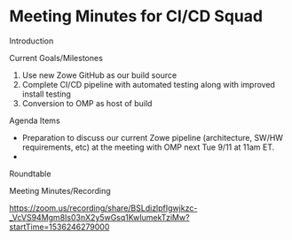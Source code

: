 # Meeting Minutes for CI/CD Squad

Introduction

Current Goals/Milestones

1. Use new Zowe GitHub as our build source
2. Complete CI/CD pipeline with automated testing along with improved install testing
3. Conversion to OMP as host of build

Agenda Items

- Preparation to discuss our current Zowe pipeline (architecture, SW/HW requirements, etc) at the meeting with OMP next Tue 9/11 at 11am ET.
-

Roundtable

Meeting Minutes/Recording

https://zoom.us/recording/share/BSLdizlpfIgwjkzc-_VcVS94Mgm8Is03nX2y5wGsq1KwIumekTziMw?startTime=1536246279000
